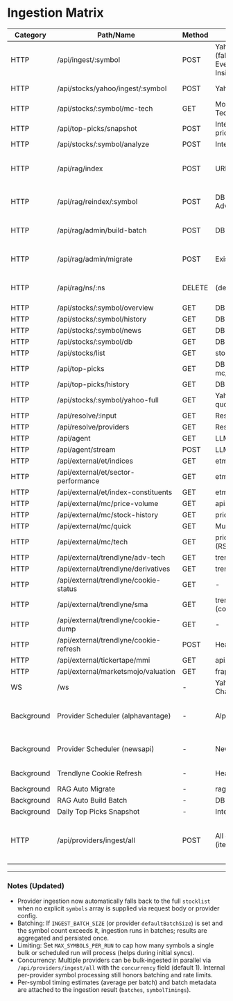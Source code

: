 # Ingestion Matrix

| Category | Path/Name | Method | Sources | Writes (tables) | Writes (schemas) | Schema Refs | Frequency | Code Ref |
|---|---|---|---|---|---|---|---|---|
| HTTP | /api/ingest/:symbol | POST | Yahoo Chart; Stooq CSV (fallback); NewsAPI Everything; Moneycontrol Insights | prices, news, stocks, rag_embeddings (if RAG_STORE=sqlite) | prices(symbol,date,open,high,low,close,volume); news(id,symbol,date,title,summary,url,sentiment); stocks(symbol,name); rag_embeddings(ns,id,text,metadata,vector) | server/src/db.ts:25; server/src/db.ts:32; server/src/db.ts:20; server/src/db.ts:62 | On-demand | server/src/routes/stocks.ts:22 |
| HTTP | /api/stocks/yahoo/ingest/:symbol | POST | Yahoo Chart | prices, stocks | prices(symbol,date,open,high,low,close,volume); stocks(symbol,name) | server/src/db.ts:25; server/src/db.ts:20 | On-demand | server/src/routes/stocks.ts:469 |
| HTTP | /api/stocks/:symbol/mc-tech | GET | Moneycontrol TechIndicator (D/W/M) | mc_tech | mc_tech(symbol,freq,data,updated_at) | server/src/db.ts:46 | On-demand (cached on fetch) | server/src/routes/stocks.ts:349 |
| HTTP | /api/top-picks/snapshot | POST | Internal compute (from prices, news, mc_tech) | top_picks_history | top_picks_history(snapshot_date,symbol,score,momentum,sentiment,mc_score,recommendation,created_at) | server/src/db.ts:93 | On-demand (also at startup) | server/src/routes/stocks.ts:439 |
| HTTP | /api/stocks/:symbol/analyze | POST | Internal compute | analyses | analyses(id,symbol,created_at,sentiment_score,predicted_close,strategy,score,recommendation) | server/src/db.ts:81 | On-demand | server/src/routes/stocks.ts:175 |
| HTTP | /api/rag/index | POST | URLs (Cheerio), texts | rag_url_status; rag_embeddings (sqlite) or vector store | rag_url_status(ns,url,last_indexed,status,note); rag_embeddings(ns,id,text,metadata,vector) | server/src/db.ts:72; server/src/db.ts:62 | On-demand | server/src/routes/rag.ts:14 |
| HTTP | /api/rag/reindex/:symbol | POST | DB news rows; Trendlyne Adv-Tech | rag_embeddings (sqlite) or vector store | rag_embeddings(ns,id,text,metadata,vector) | server/src/db.ts:62 | On-demand | server/src/routes/rag.ts:65 |
| HTTP | /api/rag/admin/build-batch | POST | DB news rows (all symbols) | rag_embeddings (sqlite) or vector store | rag_embeddings(ns,id,text,metadata,vector) | server/src/db.ts:62 | On-demand / startup | server/src/routes/rag.ts:249 |
| HTTP | /api/rag/admin/migrate | POST | Existing rag_embeddings | rag_embeddings (sqlite) or vector store | rag_embeddings(ns,id,text,metadata,vector) | server/src/db.ts:62 | On-demand / startup | server/src/routes/rag.ts:278 |
| HTTP | /api/rag/ns/:ns | DELETE | (delete) | deletes rag_embeddings, rag_url_status | rag_embeddings(ns,id,text,metadata,vector); rag_url_status(ns,url,last_indexed,status,note) | server/src/db.ts:62; server/src/db.ts:72 | On-demand | server/src/routes/rag.ts:235 |
| HTTP | /api/stocks/:symbol/overview | GET | DB (prices) | - | - | On-demand | server/src/routes/stocks.ts:147 |
| HTTP | /api/stocks/:symbol/history | GET | DB (prices) | - | - | On-demand | server/src/routes/stocks.ts:163 |
| HTTP | /api/stocks/:symbol/news | GET | DB (news) | - | - | On-demand | server/src/routes/stocks.ts:169 |
| HTTP | /api/stocks/:symbol/db | GET | DB (counts, ranges) | - | - | On-demand | server/src/routes/stocks.ts:368 |
| HTTP | /api/stocks/list | GET | stocklist | - | - | On-demand | server/src/routes/stocks.ts:387 |
| HTTP | /api/top-picks | GET | DB compute (prices, news, mc_tech) | - | - | On-demand | server/src/routes/stocks.ts:394 |
| HTTP | /api/top-picks/history | GET | DB (top_picks_history) | - | - | On-demand | server/src/routes/stocks.ts:459 |
| HTTP | /api/stocks/:symbol/yahoo-full | GET | Yahoo quote/chart/quoteSummary | - | - | On-demand | server/src/routes/stocks.ts:487 |
| HTTP | /api/resolve/:input | GET | Resolver | - | - | On-demand | server/src/routes/stocks.ts:287 |
| HTTP | /api/resolve/providers | GET | Resolver | - | - | On-demand | server/src/routes/stocks.ts:223 |
| HTTP | /api/agent | GET | LLM (no DB write) | - | - | On-demand | server/src/routes/stocks.ts:203 |
| HTTP | /api/agent/stream | POST | LLM (SSE) | - | - | On-demand | server/src/routes/stocks.ts:210 |
| HTTP | /api/external/et/indices | GET | etmarketsapis | - | - | On-demand | server/src/routes/external.ts:12 |
| HTTP | /api/external/et/sector-performance | GET | etmarketsapis | - | - | On-demand | server/src/routes/external.ts:17 |
| HTTP | /api/external/et/index-constituents | GET | etmarketsapis | - | - | On-demand | server/src/routes/external.ts:23 |
| HTTP | /api/external/mc/price-volume | GET | api.moneycontrol.com | - | - | On-demand | server/src/routes/external.ts:32 |
| HTTP | /api/external/mc/stock-history | GET | priceapi.moneycontrol.com | - | - | On-demand | server/src/routes/external.ts:43 |
| HTTP | /api/external/mc/quick | GET | Multiple MC endpoints | - | - | On-demand | server/src/routes/external.ts:58 |
| HTTP | /api/external/mc/tech | GET | priceapi.moneycontrol.com (RSI) | - | - | On-demand | server/src/routes/external.ts:78 |
| HTTP | /api/external/trendlyne/adv-tech | GET | trendlyne.com public API | - | - | On-demand | server/src/routes/external.ts:91 |
| HTTP | /api/external/trendlyne/derivatives | GET | trendlyne.com F&O APIs | - | - | On-demand | server/src/routes/external.ts:122 |
| HTTP | /api/external/trendlyne/cookie-status | GET | - | - | - | On-demand | server/src/routes/external.ts:139 |
| HTTP | /api/external/trendlyne/sma | GET | trendlyne.com SMA API (cookie-backed) | - | - | On-demand | server/src/routes/external.ts:144 |
| HTTP | /api/external/trendlyne/cookie-dump | GET | - | - | - | On-demand | server/src/routes/external.ts:184 |
| HTTP | /api/external/trendlyne/cookie-refresh | POST | Headless login (puppeteer) | - (writes cookie file only) | - | On-demand | server/src/routes/external.ts:195 |
| HTTP | /api/external/tickertape/mmi | GET | api.tickertape.in | - | - | On-demand | server/src/routes/external.ts:200 |
| HTTP | /api/external/marketsmojo/valuation | GET | frapi.marketsmojo.com | - | - | On-demand | server/src/routes/external.ts:205 |
| WS | /ws | - | Yahoo Quote Batch; Yahoo Chart fallback | prices, stocks | prices(symbol,date,open,high,low,close,volume); stocks(symbol,name) | server/src/db.ts:25; server/src/db.ts:20 | ~10s poll base (backoff/decay) | server/src/ws/live.ts:11 |
| Background | Provider Scheduler (alphavantage) | - | Alpha Vantage | prices, stocks | prices(symbol,date,...); stocks(symbol,name); provider_runs; provider_run_errors | server/src/db.ts:25; server/src/db.ts:20; server/src/db.ts (provider_runs*) | Daily (cron) | server/src/providers/ProviderScheduler.ts |
| Background | Provider Scheduler (newsapi) | - | NewsAPI Everything | news, stocks, rag_embeddings (if rag) | news(id,...); stocks(symbol,name); rag_embeddings(ns,id,...) | server/src/db.ts:32; server/src/db.ts:20; server/src/db.ts:62 | Daily (cron) | server/src/providers/ProviderScheduler.ts |
| Background | Trendlyne Cookie Refresh | - | Headless login | - (cookie file only) | - | ~11h interval (backoff) | server/src/providers/trendlyneHeadless.ts:132 |
| Background | RAG Auto Migrate | - | rag_embeddings | rag store | rag_embeddings(ns,id,text,metadata,vector) | server/src/db.ts:62 | Startup (if enabled) | server/src/rag/auto.ts:13 |
| Background | RAG Auto Build Batch | - | DB news rows | rag store | rag_embeddings(ns,id,text,metadata,vector) | server/src/db.ts:62 | Startup (if enabled) | server/src/rag/auto.ts:25 |
| Background | Daily Top Picks Snapshot | - | Internal compute | top_picks_history | top_picks_history(snapshot_date,symbol,score,momentum,sentiment,mc_score,recommendation,created_at) | server/src/db.ts:93 | Startup (once/day de-duped) | server/src/rag/auto.ts:83 |
| HTTP | /api/providers/ingest/all | POST | All enabled providers (iterative) | prices, news, stocks, rag_embeddings, provider_runs, provider_run_errors | prices(...); news(...); stocks(...); rag_embeddings(...); provider_runs(id,provider_id,started_at,finished_at,meta); provider_run_errors(run_id,provider_id,error) | server/src/db.ts:20; server/src/db.ts:25; server/src/db.ts:32; server/src/db.ts:62 | On-demand (bulk) | server/src/routes/providers.ts: (bulk endpoint) |

---

### Notes (Updated)
- Provider ingestion now automatically falls back to the full `stocklist` when no explicit `symbols` array is supplied via request body or provider config.
- Batching: If `INGEST_BATCH_SIZE` (or provider `defaultBatchSize`) is set and the symbol count exceeds it, ingestion runs in batches; results are aggregated and persisted once.
- Limiting: Set `MAX_SYMBOLS_PER_RUN` to cap how many symbols a single bulk or scheduled run will process (helps during initial syncs).
- Concurrency: Multiple providers can be bulk‑ingested in parallel via `/api/providers/ingest/all` with the `concurrency` field (default 1). Internal per-provider symbol processing still honors batching and rate limits.
- Per-symbol timing estimates (average per batch) and batch metadata are attached to the ingestion result (`batches`, `symbolTimings`).
